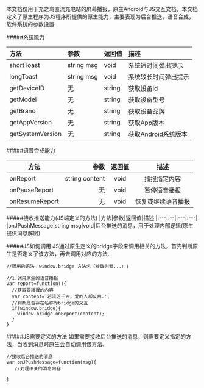本文档仅用于充之鸟直流充电站的屏幕播报，原生Android与JS交互文档，本文档定义了原生程序为JS程序所提供的原生能力，主要表现为后台推送，语音合成，软件系统的参数设置.
 
#####系统能力

|方法|参数|返回值|描述
|:---|:--|:---|:---|
|shortToast|string msg|void|系统短时间弹出提示
|longToast|string msg|void|系统较长时间弹出提示
|getDeviceID|无|string|获取设备id
|getModel|无|string|获取设备型号
|getBrand|无|string|获取设备品牌
|getAppVersion|无|string|获取App版本
|getSystemVersion|无|string|获取Android系统版本


#####语音合成能力

|方法|参数|返回值|描述|
| --------   | -----:  | :----:  | :----:  |
|onReport|string content|void|播报指定内容
|onPauseReport|无|void|暂停语音播报
|onResumeReport|无|void|恢复或继续语音播报

#####接收推送能力(JS端定义的方法)
|方法|参数|返回值|描述
|:---|:--|:---|:---|
|onJPushMessage|string msg|void|后台推送的消息，用于处理内部逻辑(原生提供消息解密)

#####JS如何调用
JS通过原生定义的bridge字段来调用相关的方法，首先判断原生是否定义了该方法，再去调用对应的方法.
```
//调用的语法：window.bridge.方法名（参数列表...）;

//1.调用原生的语音播报
var report=function(){
  //获取要播报的内容
  var content='若流芳千古，爱的人却反目.';
  //判断是否存在名称为bridge的交互
  if(window.bridge){
    window.bridge.onReport(content);
  }
}
```
#####JS需要定义的方法
如果需要接收后台推送的消息，则需要定义指定的方法，当收到消息时原生会自动调用该方法.
```
//接收后台推送的消息
var onJPushMessage=function(msg){
   //处理相关的消息内容

}
```






